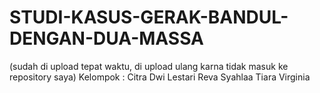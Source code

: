 # STUDI-KASUS-GERAK-BANDUL-DENGAN-DUA-MASSA

(sudah di upload tepat waktu, di upload ulang karna tidak masuk ke repository saya)
Kelompok :
Citra Dwi Lestari
Reva Syahlaa
Tiara Virginia
